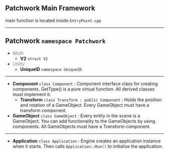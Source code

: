 ## Patchwork Main Framework
main function is located inside `EntryPoint.cpp`
* * *
## Patchwork `namespace Patchwork`
- *<span style="color: #7f7f7f;">Math</span>*
    - **V2** `struct V2`
- *<span style="color: #7f7f7f;">Utility</span>*
    - **UniqueID** `namespace UniqueID`
* * *
- **Component** `class Component` : Component interface class for creating components. GetType() is a pure virtual function. All derived classes must implement it.
	- **Transform** `class Transform : public Component` : Holds the position and rotation of a GameObject. Every GameObject must have a transform component. 
- **GameObject** `class GameObject` : Every entity in the scene is a GameObject. You can add functionality to the GameObjects by using components. All GameObjects must have a Transform component.
* * *
- **Application** `class Application` : Engine creates an application instance when it starts. Then calls `Application::Run()` to initialize the application.
